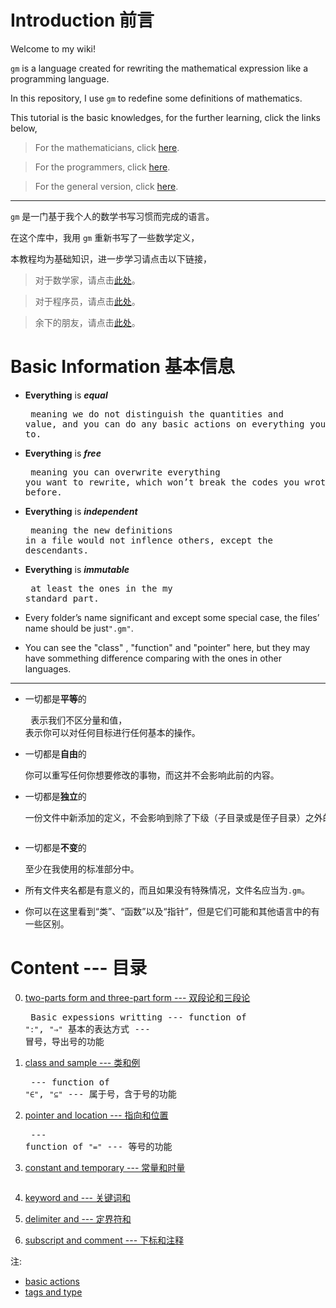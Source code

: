 <!-- path: https://github.com/GiacomoZheng/gm/wiki/ -->

<!-- 编辑于19年1月12日 -->

# Introduction 前言

Welcome to my wiki!

`gm` is a language created for rewriting the mathematical expression like a programming language.

In this repository, I use `gm` to redefine some definitions of mathematics.

This tutorial is the basic knowledges, for the further learning, click the links below,

> For the mathematicians, click [here](m).

> For the programmers, click [here](p).

> For the general version, click [here]().

---

`gm` 是一门基于我个人的数学书写习惯而完成的语言。

在这个库中，我用 `gm` 重新书写了一些数学定义，

本教程均为基础知识，进一步学习请点击以下链接，

> 对于数学家，请点击[此处](m)。

> 对于程序员，请点击[此处](p)。

> 余下的朋友，请点击[此处]()。

# Basic Information 基本信息

* **Everything** is ***equal*** <!--(not "=")--><pre>
	meaning we do not distinguish the quantities and value,
	and you can do any basic actions on everything you want to.</pre>

* **Everything** is ***free***<pre>
	meaning you can overwrite everything you want to rewrite,
	which won’t break the codes you wrote before.</pre>

* **Everything** is ***independent***<pre>
	meaning the new definitions in a file would not inflence others, except the descendants.</pre>

* **Everything** is ***immutable***<pre>
	at least the ones in the my standard part.</pre>

* Every folder’s name significant and except some special case, the files’ name should be just`".gm"`.

* You can see the "class" , "function" and "pointer" here, but they may have sommething difference comparing with the ones in other languages.

---

* 一切都是**平等**的<pre>
	表示我们不区分量和值，
	表示你可以对任何目标进行任何基本的操作。</pre>

* 一切都是**自由**的<pre>
	你可以重写任何你想要修改的事物，而这并不会影响此前的内容。</pre>

* 一切都是**独立**的<pre>
	一份文件中新添加的定义，不会影响到除了下级（子目录或是侄子目录）之外的任何文件。
<!-- + undettermined -->
* 一切都是**不变**的<pre>
	至少在我使用的标准部分中。</pre>

* 所有文件夹名都是有意义的，而且如果没有特殊情况，文件名应当为`.gm`。

* 你可以在这里看到“类”、“函数”以及“指针”，但是它们可能和其他语言中的有一些区别。

# Content --- 目录

0. [two-parts form and three-part form --- 双段论和三段论](0) <pre>
	Basic expessions writting --- function of `":"`, `"⇒"`
	基本的表达方式 --- 冒号，导出号的功能</pre>

1. [class and sample --- 类和例](1) <pre>
	--- function of `"∈"`, `"⊆"`
	--- 属于号，含于号的功能</pre>
	<!-- To write some crterions together
	Classify the objects around
	为周围的事物分类 -->

2. [pointer and location --- 指向和位置](2) <pre>
	--- function of `"="`
	--- 等号的功能</pre>

3. [constant and temporary --- 常量和时量](3)<pre>
	</pre>

4. [keyword and  --- 关键词和](4)

5. [delimiter and  --- 定界符和](5)

6. [subscript and comment --- 下标和注释](6)

注:
* [basic actions]()
* [tags and type]()